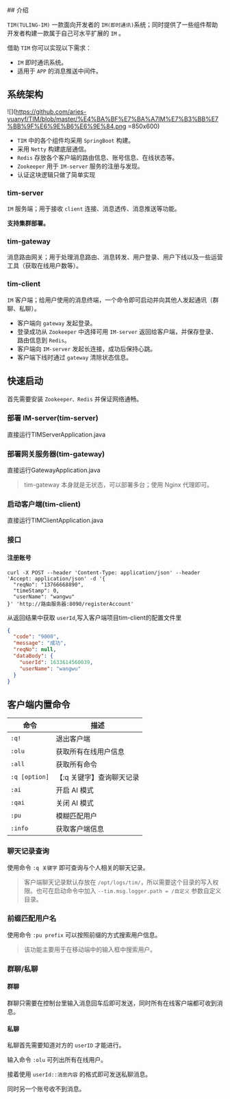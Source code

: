 ﻿﻿﻿## 介绍

`TIM(TULING-IM)` 一款面向开发者的 `IM(即时通讯)`系统；同时提供了一些组件帮助开发者构建一款属于自己可水平扩展的 `IM` 。

借助 `TIM` 你可以实现以下需求：

- `IM` 即时通讯系统。
- 适用于 `APP` 的消息推送中间件。

## 系统架构

![](https://github.com/aries-yuanyf/TIM/blob/master/%E4%BA%BF%E7%BA%A7IM%E7%B3%BB%E7%BB%9F%E6%9E%B6%E6%9E%84.png =850x600)

- `TIM` 中的各个组件均采用 `SpringBoot` 构建。
- 采用 `Netty` 构建底层通信。
- `Redis` 存放各个客户端的路由信息、账号信息、在线状态等。
- `Zookeeper` 用于 `IM-server` 服务的注册与发现。
- 认证这块逻辑只做了简单实现

### tim-server

`IM` 服务端；用于接收 `client` 连接、消息透传、消息推送等功能。

**支持集群部署。**

### tim-gateway

消息路由网关；用于处理消息路由、消息转发、用户登录、用户下线以及一些运营工具（获取在线用户数等）。

### tim-client

`IM` 客户端；给用户使用的消息终端，一个命令即可启动并向其他人发起通讯（群聊、私聊）。


- 客户端向 `gateway` 发起登录。
- 登录成功从 `Zookeeper` 中选择可用 `IM-server` 返回给客户端，并保存登录、路由信息到 `Redis`。
- 客户端向 `IM-server` 发起长连接，成功后保持心跳。
- 客户端下线时通过 `gateway` 清除状态信息。

## 快速启动

首先需要安装 `Zookeeper、Redis` 并保证网络通畅。

### 部署 IM-server(tim-server)

直接运行TIMServerApplication.java

### 部署网关服务器(tim-gateway)

直接运行GatewayApplication.java
> tim-gateway 本身就是无状态，可以部署多台；使用 Nginx 代理即可。

### 启动客户端(tim-client)

直接运行TIMClientApplication.java

### 接口

#### 注册账号

```shell
curl -X POST --header 'Content-Type: application/json' --header 'Accept: application/json' -d '{
  "reqNo": "13766668890",
  "timeStamp": 0,
  "userName": "wangwu"
}' 'http://路由服务器:8090/registerAccount'
```

从返回结果中获取 `userId`,写入客户端项目tim-client的配置文件里

```json
{
  "code": "9000",
  "message": "成功",
  "reqNo": null,
  "dataBody": {
    "userId": 1633614560039,
    "userName": "wangwu"
  }
}
```

## 客户端内置命令

| 命令 | 描述|
| ------ | ------ | 
| `:q!` | 退出客户端| 
| `:olu` | 获取所有在线用户信息 | 
| `:all` | 获取所有命令 | 
| `:q [option]` | 【:q 关键字】查询聊天记录 | 
| `:ai` | 开启 AI 模式 | 
| `:qai` | 关闭 AI 模式 | 
| `:pu` | 模糊匹配用户 | 
| `:info` | 获取客户端信息 |

### 聊天记录查询

使用命令 `:q 关键字` 即可查询与个人相关的聊天记录。

> 客户端聊天记录默认存放在 `/opt/logs/tim/`，所以需要这个目录的写入权限。也可在启动命令中加入 `--tim.msg.logger.path = /自定义` 参数自定义目录。

### 前缀匹配用户名

使用命令 `:pu prefix` 可以按照前缀的方式搜索用户信息。

> 该功能主要用于在移动端中的输入框中搜索用户。

### 群聊/私聊

#### 群聊

群聊只需要在控制台里输入消息回车后即可发送，同时所有在线客户端都可收到消息。

#### 私聊

私聊首先需要知道对方的 `userID` 才能进行。

输入命令 `:olu` 可列出所有在线用户。

接着使用 `userId::消息内容` 的格式即可发送私聊消息。

同时另一个账号收不到消息。


